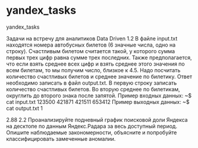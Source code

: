 # yandex_tasks
yandex_tasks

Задачи на встречу для аналитиков Data Driven
1.2 В файле input.txt находятся номера автобусных билетов (6 значные числа, одно на строку). Счастливым билетом считается такой, у которого сумма первых трех цифр равна сумме трех последних. Также предполагается, что если взять среднее всех цифр и взять среднее этого значения по всем билетам, то мы получим число, близкое к 4.5. Надо посчитать количество счастливых билетов и среднее значение по билетику. Ответ необходимо записать в файл output.txt. В первую строку записать количество счастливых билетов. Во вторую среднее по билетикам, округлить до второго знака после запятой.
Пример входных данных:
~$ cat input.txt
123500
421871
421511
653412
Пример выходных данных:
~$ cat output.txt
1

2.88
2.2 Проанализируйте подневный график поисковой доли Яндекса на десктопе по данным Яндекс.Радара за весь доступный период. Опишите наблюдаемые закономерности, объясните и попробуйте классифицировать замеченные аномалии.



